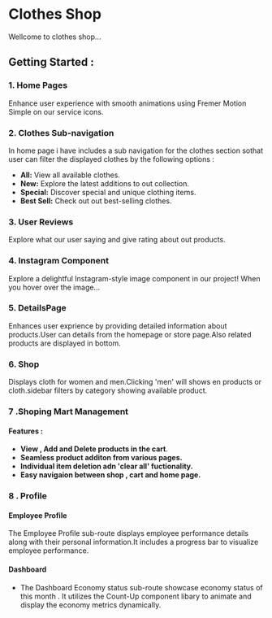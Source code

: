 # Clothes Shop
Wellcome to clothes shop...

## Getting Started : 

### 1. Home Pages
 Enhance user experience with smooth animations using Fremer Motion Simple on our service icons.
 
### 2. Clothes Sub-navigation

In home page i have includes a sub navigation for the clothes section sothat user can filter the displayed clothes by the following options  : 

- **All:** View all available clothes.
- **New:** Explore the latest additions to out collection.
- **Special:** Discover special and unique clothing items.
- **Best Sell:** Check out out best-selling clothes.

### 3. User Reviews

Explore what our user saying and give rating about out products. 

### 4. Instagram Component

Explore a delightful Instagram-style image component in our project! When you hover over the image...


### 5. DetailsPage

Enhances user exprience by providing detailed information about products.User can details from the homepage or store page.Also related products are displayed in bottom.

### 6. Shop


Displays cloth for women and men.Clicking 'men' will shows en products or cloth.sidebar filters by category showing available product. 

### 7 .Shoping Mart Management

#### Features : 
 - **View , Add and Delete products in the cart**.
 - **Seamless product additon from various pages.**
 - **Individual item deletion adn 'clear all' fuctionality.**
 - **Easy navigaion between shop , cart and home page.**

### 8 . Profile

#### Employee Profile

The Employee Profile sub-route displays employee performance details along with their personal information.It includes a progress bar to visualize employee performance.


#### Dashboard 

- The Dashboard Economy status sub-route showcase economy status of this month . It utilizes the Count-Up component libary to animate and display the economy metrics dynamically.


